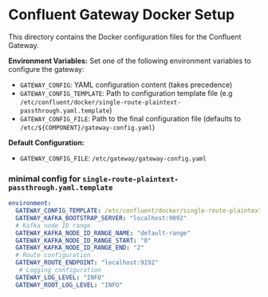 # Confluent Gateway Docker Setup

This directory contains the Docker configuration files for the Confluent Gateway.

**Environment Variables:** Set one of the following environment variables to configure the gateway:
- `GATEWAY_CONFIG`: YAML configuration content (takes precedence)
- `GATEWAY_CONFIG_TEMPLATE`: Path to configuration template file (e.g `/etc/confluent/docker/single-route-plaintext-passthrough.yaml.template`)
- `GATEWAY_CONFIG_FILE`: Path to the final configuration file (defaults to `/etc/${COMPONENT}/gateway-config.yaml`)

**Default Configuration:**
- `GATEWAY_CONFIG_FILE`: `/etc/gateway/gateway-config.yaml`

### minimal config for `single-route-plaintext-passthrough.yaml.template`
```yaml
environment:
  GATEWAY_CONFIG_TEMPLATE: /etc/confluent/docker/single-route-plaintext-passthrough.yaml.template
  GATEWAY_KAFKA_BOOTSTRAP_SERVER: "localhost:9092"
  # Kafka node ID range
  GATEWAY_KAFKA_NODE_ID_RANGE_NAME: "default-range"
  GATEWAY_KAFKA_NODE_ID_RANGE_START: "0"
  GATEWAY_KAFKA_NODE_ID_RANGE_END: "2"
  # Route configuration
  GATEWAY_ROUTE_ENDPOINT: "localhost:9192"
   # Logging configuration
  GATEWAY_LOG_LEVEL: "INFO"
  GATEWAY_ROOT_LOG_LEVEL: "INFO"
```